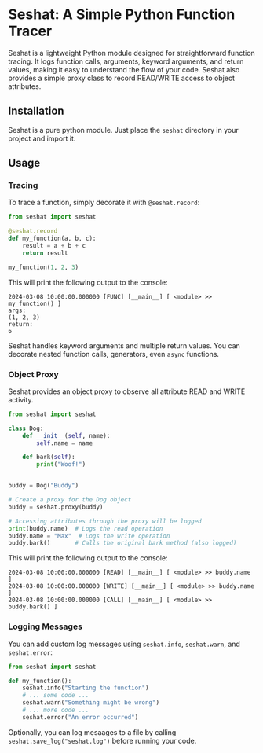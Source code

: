 # Seshat: A Simple Python Function Tracer

Seshat is a lightweight Python module designed for straightforward function tracing. It logs function calls, arguments, keyword arguments, and return values, making it easy to understand the flow of your code.  Seshat also provides a simple proxy class to record READ/WRITE access to object attributes.

## Installation

Seshat is a pure python module.  Just place the `seshat` directory in your project and import it.

## Usage

### Tracing

To trace a function, simply decorate it with `@seshat.record`:

```python
from seshat import seshat

@seshat.record
def my_function(a, b, c):
    result = a + b + c
    return result

my_function(1, 2, 3)
```

This will print the following output to the console:

```plaintext
2024-03-08 10:00:00.000000 [FUNC] [__main__] [ <module> >> my_function() ]
args:
(1, 2, 3)
return:
6
```

Seshat handles keyword arguments and multiple return values. You can decorate nested function calls, generators, even `async` functions.

### Object Proxy

Seshat provides an object proxy to observe all attribute READ and WRITE activity.

```python
from seshat import seshat

class Dog:
	def __init__(self, name):
		self.name = name

	def bark(self):
		print("Woof!")


buddy = Dog("Buddy")

# Create a proxy for the Dog object
buddy = seshat.proxy(buddy)

# Accessing attributes through the proxy will be logged
print(buddy.name)  # Logs the read operation
buddy.name = "Max"  # Logs the write operation
buddy.bark()       # Calls the original bark method (also logged)
```

This will print the following output to the console:

```plaintext
2024-03-08 10:00:00.000000 [READ] [__main__] [ <module> >> buddy.name ]
2024-03-08 10:00:00.000000 [WRITE] [__main__] [ <module> >> buddy.name ]
2024-03-08 10:00:00.000000 [CALL] [__main__] [ <module> >> buddy.bark() ]
```

### Logging Messages

You can add custom log messages using `seshat.info`, `seshat.warn`, and `seshat.error`:

```python
from seshat import seshat

def my_function():
    seshat.info("Starting the function")
    # ... some code ...
    seshat.warn("Something might be wrong")
    # ... more code ...
    seshat.error("An error occurred")

```

Optionally, you can log mesaages to a file by calling `seshat.save_log("seshat.log")` before running your code.